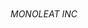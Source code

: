 <!-- wp:group {"align":"full","style":{"spacing":{"padding":{"right":"var:preset|spacing|50","left":"var:preset|spacing|50","top":"var:preset|spacing|50","bottom":"var:preset|spacing|50"}}},"layout":{"inherit":true,"type":"constrained"}} -->
<div class="wp-block-group alignfull" style="padding-top:var(--wp--preset--spacing--50);padding-right:var(--wp--preset--spacing--50);padding-bottom:var(--wp--preset--spacing--50);padding-left:var(--wp--preset--spacing--50)"><!-- wp:group {"align":"wide","layout":{"type":"flex","justifyContent":"space-between"}} -->
<div class="wp-block-group alignwide"><!-- wp:site-title {"fontSize":"medium"} /-->

<!-- wp:image {"id":6,"sizeSlug":"full","linkDestination":"none"} -->
<figure class="wp-block-image size-full"><img src="https://monoleatcom.files.wordpress.com/2023/11/m-logo-concept.jpg" alt="" class="wp-image-6"/></figure>
<!-- /wp:image --></div>
<!-- /wp:group --></div>
<!-- /wp:group -->

<!-- wp:group {"tagName":"main","style":{"spacing":{"margin":{"top":"var:preset|spacing|50","bottom":"var:preset|spacing|70"}}},"layout":{"type":"constrained"}} -->
<main class="wp-block-group" style="margin-top:var(--wp--preset--spacing--50);margin-bottom:var(--wp--preset--spacing--70)"><!-- wp:heading {"textAlign":"center","level":6,"align":"wide","style":{"spacing":{"margin":{"bottom":"var:preset|spacing|60"}}}} -->
<h6 class="wp-block-heading alignwide has-text-align-center" style="margin-bottom:var(--wp--preset--spacing--60)">MONOLEAT INC</h6>
<!-- /wp:heading --></main>
<!-- /wp:group -->
